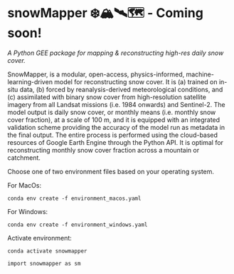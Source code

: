 # snowMapper ❄️🏔️🛰️🗺️ - Coming soon!

*A Python GEE package for mapping & reconstructing high-res daily snow cover.*

SnowMapper, is a modular, open-access, physics-informed, machine-learning-driven model for reconstructing snow cover. It is (a) trained on in-situ data, (b) forced by reanalysis-derived meteorological conditions, and (c) assimilated with binary snow cover from high-resolution satellite imagery from all Landsat missions (i.e. 1984 onwards) and Sentinel-2. The model output is daily snow cover, or monthly means (i.e. monthly snow cover fraction), at a scale of 100 m, and it is equipped with an integrated validation scheme providing the accuracy of the model run as metadata in the final output. The entire process is performed using the cloud-based resources of Google Earth Engine through the Python API. It is optimal for reconstructing monthly snow cover fraction across a mountain or catchment.

Choose one of two environment files based on your operating system.

For MacOs:
```
conda env create -f environment_macos.yaml
```
For Windows:
```
conda env create -f environment_windows.yaml
```
Activate environment:
```
conda activate snowmapper
```
```
import snowmapper as sm
```
